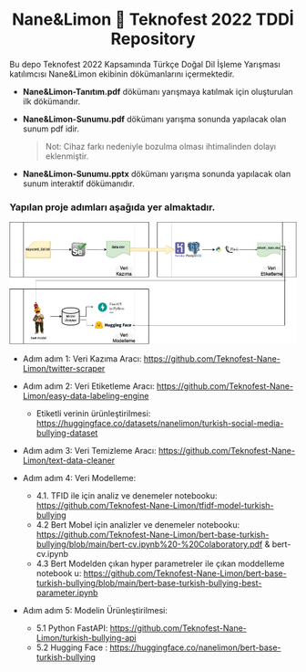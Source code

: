 <h1 align = 'Center'>Nane&Limon 🐍 Teknofest 2022 TDDİ Repository</h1>

<div>Bu depo Teknofest 2022 Kapsamında Türkçe Doğal Dil İşleme Yarışması katılımcısı Nane&Limon ekibinin dökümanlarını içermektedir.</div>


* **Nane&Limon-Tanıtım.pdf** dökümanı yarışmaya katılmak için oluşturulan ilk dökümandır.

* **Nane&Limon-Sunumu.pdf** dökümanı yarışma sonunda yapılacak olan sunum pdf idir.
  > Not: Cihaz farkı nedeniyle bozulma olması ihtimalinden dolayı eklenmiştir.

* **Nane&Limon-Sunumu.pptx** dökümanı yarışma sonunda yapılacak olan sunum interaktif dökümanıdır.

### Yapılan proje adımları aşağıda yer almaktadır.

  ![plot](/img/akış.drawio.png)
  
  
  - Adım adım 1: Veri Kazıma Aracı: https://github.com/Teknofest-Nane-Limon/twitter-scraper
  
  - Adım adım 2: Veri Etiketleme Aracı: https://github.com/Teknofest-Nane-Limon/easy-data-labeling-engine
    - Etiketli verinin ürünleştirilmesi: https://huggingface.co/datasets/nanelimon/turkish-social-media-bullying-dataset
  
  - Adım adım 3: Veri Temizleme Aracı: https://github.com/Teknofest-Nane-Limon/text-data-cleaner
  
  - Adım adım 4: Veri Modelleme:
    - 4.1. TFID ile için analiz ve denemeler notebooku: https://github.com/Teknofest-Nane-Limon/tfidf-model-turkish-bullying
    - 4.2 Bert Mobel için analizler ve denemeler notebooku: https://github.com/Teknofest-Nane-Limon/bert-base-turkish-bullying/blob/main/bert-cv.ipynb%20-%20Colaboratory.pdf & bert-cv.ipynb
    - 4.3 Bert Modelden çıkan hyper parametreler ile çıkan moddelleme notebook u: https://github.com/Teknofest-Nane-Limon/bert-base-turkish-bullying/blob/main/bert-base-turkish-bullying-best-parameter.ipynb 
  
  - Adım adım 5: Modelin Ürünleştirilmesi:
    - 5.1 Python FastAPI: https://github.com/Teknofest-Nane-Limon/turkish-bullying-api
    - 5.2 Hugging Face : https://huggingface.co/nanelimon/bert-base-turkish-bullying
